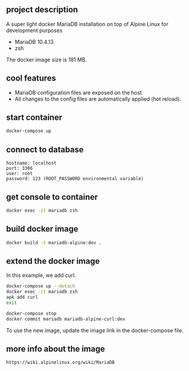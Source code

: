 ## project description

A super light docker MariaDB installation on top of Alpine Linux for development purposes

- MariaDB 10.4.13
- zsh

The docker image size is 181 MB.

## cool features

- MariaDB configuration files are exposed on the host.
- All changes to the config files are automatically applied (hot reload).

## start container

```bash
docker-compose up
```

## connect to database

```
hostname: localhost
port: 3306
user: root
password: 123 (ROOT_PASSWORD environmental variable)
```

## get console to container

```bash
docker exec -it mariadb zsh
```

## build docker image

```bash
docker build -t mariadb-alpine:dev .
```

## extend the docker image

In this example, we add curl.

```bash
docker-compose up --detach
docker exec -it mariadb zsh
apk add curl
exit

docker-compose stop
docker commit mariadb mariadb-alpine-curl:dev
```

To use the new image, update the image link in the docker-compose file.

## more info about the image

    https://wiki.alpinelinux.org/wiki/MariaDB
